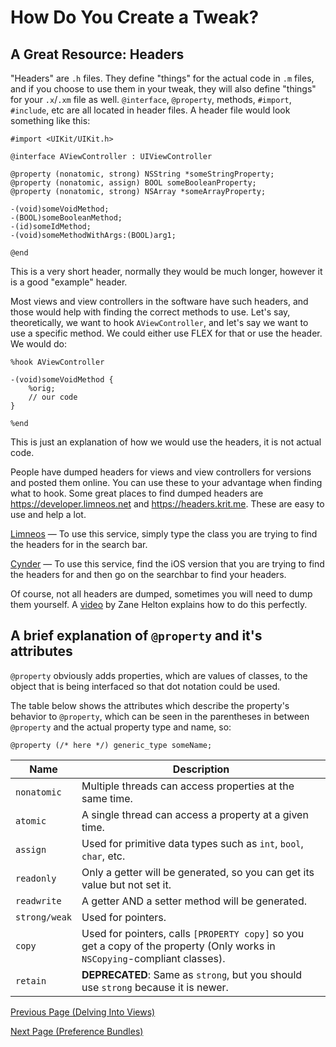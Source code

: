 # How Do You Create a Tweak?

## A Great Resource: Headers

"Headers" are `.h` files. They define "things" for the actual code in `.m` files, and if you choose to use them in your tweak, they will also define "things" for your `.x`/`.xm` file as well. `@interface`, `@property`, methods, `#import`, `#include`, etc are all located in header files. A header file would look something like this:

```objc
#import <UIKit/UIKit.h>

@interface AViewController : UIViewController

@property (nonatomic, strong) NSString *someStringProperty;
@property (nonatomic, assign) BOOL someBooleanProperty;
@property (nonatomic, strong) NSArray *someArrayProperty;

-(void)someVoidMethod;
-(BOOL)someBooleanMethod;
-(id)someIdMethod;
-(void)someMethodWithArgs:(BOOL)arg1;

@end
```

This is a very short header, normally they would be much longer, however it is a good "example" header.

Most views and view controllers in the software have such headers, and those would help with finding the correct methods to use. Let's say, theoretically, we want to hook `AViewController`, and let's say we want to use a specific method. We could either use FLEX for that or use the header. We would do:

```objc
%hook AViewController

-(void)someVoidMethod {
    %orig;
    // our code
}

%end
```

This is just an explanation of how we would use the headers, it is not actual code.

People have dumped headers for views and view controllers for versions and posted them online. You can use these to your advantage when finding what to hook. Some great places to find dumped headers are https://developer.limneos.net and https://headers.krit.me. These are easy to use and help a lot.

[Limneos](https://developer.limneos.net) — To use this service, simply type the class you are trying to find the headers for in the search bar.

[Cynder](https://headers.cynder.me) — To use this service, find the iOS version that you are trying to find the headers for and then go on the searchbar to find your headers.

Of course, not all headers are dumped, sometimes you will need to dump them yourself. A [video](https://www.youtube.com/watch?v=M8HzCj0aKpw) by Zane Helton explains how to do this perfectly.

## A brief explanation of `@property` and it's attributes

`@property` obviously adds properties, which are values of classes, to the object that is being interfaced so that dot notation could be used.

The table below shows the attributes which describe the property's behavior to `@property`, which can be seen in the parentheses in between `@property` and the actual property type and name, so:

`@property (/* here */) generic_type someName;`

| Name          | Description                                                                                                                 |
| ------------- | --------------------------------------------------------------------------------------------------------------------------- |
| `nonatomic`   | Multiple threads can access properties at the same time.                                                                    |
| `atomic`      | A single thread can access a property at a given time.                                                                      |
| `assign`      | Used for primitive data types such as `int`, `bool`, `char`, etc.                                                           |
| `readonly`    | Only a getter will be generated, so you can get its value but not set it.                                                   |
| `readwrite`   | A getter AND a setter method will be generated.                                                                             |
| `strong/weak` | Used for pointers.                                                                                                          |
| `copy`        | Used for pointers, calls `[PROPERTY copy]` so you get a copy of the property (Only works in `NSCopying`-compliant classes). |
| `retain`      | __**DEPRECATED**__: Same as `strong`, but you should use `strong` because it is newer.                                      |

[Previous Page (Delving Into Views)](./p3_views.md)

[Next Page (Preference Bundles)](./p5_prefbundle.md)
